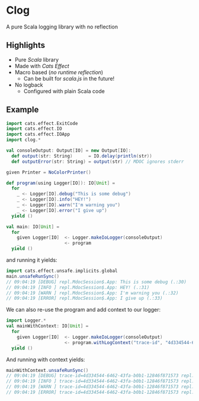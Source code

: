 # Clog

A pure Scala logging library with no reflection


## Highlights

* Pure _Scala_ library
* Made with _Cats Effect_
* Macro based (_no runtime reflection_)
  * Can be built for _scala.js_ in the future!
* No logback
  * Configured with plain Scala code

## Example 

```scala
import cats.effect.ExitCode
import cats.effect.IO
import cats.effect.IOApp
import clog.*

val consoleOutput: Output[IO] = new Output[IO]:
  def output(str: String)      = IO.delay(println(str))
  def outputError(str: String) = output(str) // MDOC ignores stderr

given Printer = NoColorPrinter()

def program(using Logger[IO]): IO[Unit] = 
  for
    _ <- Logger[IO].debug("This is some debug")
    _ <- Logger[IO].info("HEY!")
    _ <- Logger[IO].warn("I'm warning you")
    _ <- Logger[IO].error("I give up")
  yield ()

val main: IO[Unit] = 
  for
    given Logger[IO]  <- Logger.makeIoLogger(consoleOutput)
    _                 <- program
  yield ()
```

and running it yields:

```scala
import cats.effect.unsafe.implicits.global
main.unsafeRunSync()
// 09:04:19 [DEBUG] repl.MdocSession$.App: This is some debug (.:30)
// 09:04:19 [INFO ] repl.MdocSession$.App: HEY! (.:31)
// 09:04:19 [WARN ] repl.MdocSession$.App: I'm warning you (.:32)
// 09:04:19 [ERROR] repl.MdocSession$.App: I give up (.:33)
```


We can also re-use the program and add context to our logger:

```scala
import Logger.*
val mainWithContext: IO[Unit] = 
  for
    given Logger[IO]  <- Logger.makeIoLogger(consoleOutput)
    _                 <- program.withLogContext("trace-id", "4d334544-6462-43fa-b0b1-12846f871573")
  yield ()
```

And running with context yields:

```scala
mainWithContext.unsafeRunSync()
// 09:04:19 [DEBUG] trace-id=4d334544-6462-43fa-b0b1-12846f871573 repl.MdocSession$.App: This is some debug (.:30)
// 09:04:19 [INFO ] trace-id=4d334544-6462-43fa-b0b1-12846f871573 repl.MdocSession$.App: HEY! (.:31)
// 09:04:19 [WARN ] trace-id=4d334544-6462-43fa-b0b1-12846f871573 repl.MdocSession$.App: I'm warning you (.:32)
// 09:04:19 [ERROR] trace-id=4d334544-6462-43fa-b0b1-12846f871573 repl.MdocSession$.App: I give up (.:33)
```